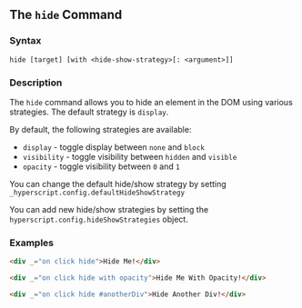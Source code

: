 
## The `hide` Command

### Syntax

```ebnf
hide [target] [with <hide-show-strategy>[: <argument>]]
```

### Description

The `hide` command allows you to hide an element in the DOM using various strategies.  The default strategy is `display`.

By default, the following strategies are available:

* `display` - toggle display between `none` and `block`
* `visibility` - toggle visibility between `hidden` and `visible`
* `opacity` - toggle visibility between `0` and `1`

You can change the default hide/show strategy by setting `_hyperscript.config.defaultHideShowStrategy`

You can add new hide/show strategies by setting the `hyperscript.config.hideShowStrategies` object.

### Examples

```html
<div _="on click hide">Hide Me!</div>

<div _="on click hide with opacity">Hide Me With Opacity!</div>

<div _="on click hide #anotherDiv">Hide Another Div!</div>
```
